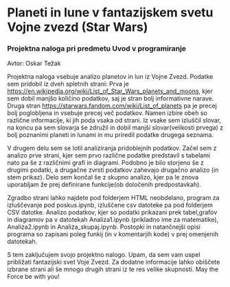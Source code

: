 # Planeti in lune v fantazijskem svetu Vojne zvezd (Star Wars)

### Projektna naloga pri predmetu Uvod v programiranje

Avtor: Oskar Težak

Projektna naloga vsebuje analizo planetov in lun iz Vojne Zvezd. Podatke sem pridobil iz dveh spletnih strani: Prva je https://en.wikipedia.org/wiki/List_of_Star_Wars_planets_and_moons, kjer sem dobil manjšo količino podatkov, saj je stran bolj informativne narave. Druga stran https://starwars.fandom.com/wiki/List_of_planets pa je precej bolj poglobljena in vsebuje precej več podatkov. Namen izbire obeh so različne informacije, ki jih poda vsaka od strani. Iz vsake sem izluščil slovar, na koncu pa sem slovarja še združil in dobil manjši slovar(velikosti prvega) z bolj poznanimi planeti in lunami in mu priredil podatke drugega seznama. 

V drugem delu sem se lotil analiziranja pridoblejnih podatkov. Začel sem z analizo prve strani, kjer sem prvo različne podatke predstavil s tabelami nato pa še z različnimi grafi in diagrami. Podobno je bilo storjeno še z drugimi podatki, a drugačne zvrsti podatkov zahevajo drugačno analizo (in stem prikaz). Delo sem končal še z skupno analizo, kjer pa le znova uporabljam že prej definirane funkcije(ob določenih predpostavkah).

Zgradbo strani lahko najdete pod folderjem HTML neobdelano, program za izluščevanje pod poskus.ipynb, izluščene csv datoteke pa pod folderjem CSV datotke. Analizo podatkov, kjer so podatki prikazani prek tabel,grafov in diagramov pa v datotekah Analiza1.ipynb (prikladno ime za matematike), Analiza2.ipynb in Analiza_skupaj.ipynb. Postopki in natančnejši opisi programa so zapisani poleg funkij (in v komentarjih kode) v prej omenjenih datotekah.

S tem zaključujem svojo projektno nalogo. Upam, da sem vam uspel približati fantazijski svet Voje Zvezd. Za dodatne informacije lahko obiščete izbrane strani ali še mnogo drugih strani iz te res velike skupnosti. May the Force be with you!
